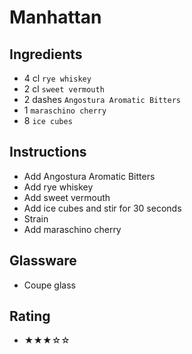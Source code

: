 # Manhattan

## Ingredients
- 4 cl `rye whiskey`
- 2 cl `sweet vermouth`
- 2 dashes `Angostura Aromatic Bitters`
- 1 `maraschino cherry`
- 8 `ice cubes`

## Instructions
- Add Angostura Aromatic Bitters
- Add rye whiskey
- Add sweet vermouth
- Add ice cubes and stir for 30 seconds
- Strain
- Add maraschino cherry

## Glassware
- Coupe glass

## Rating
- ★★★☆☆